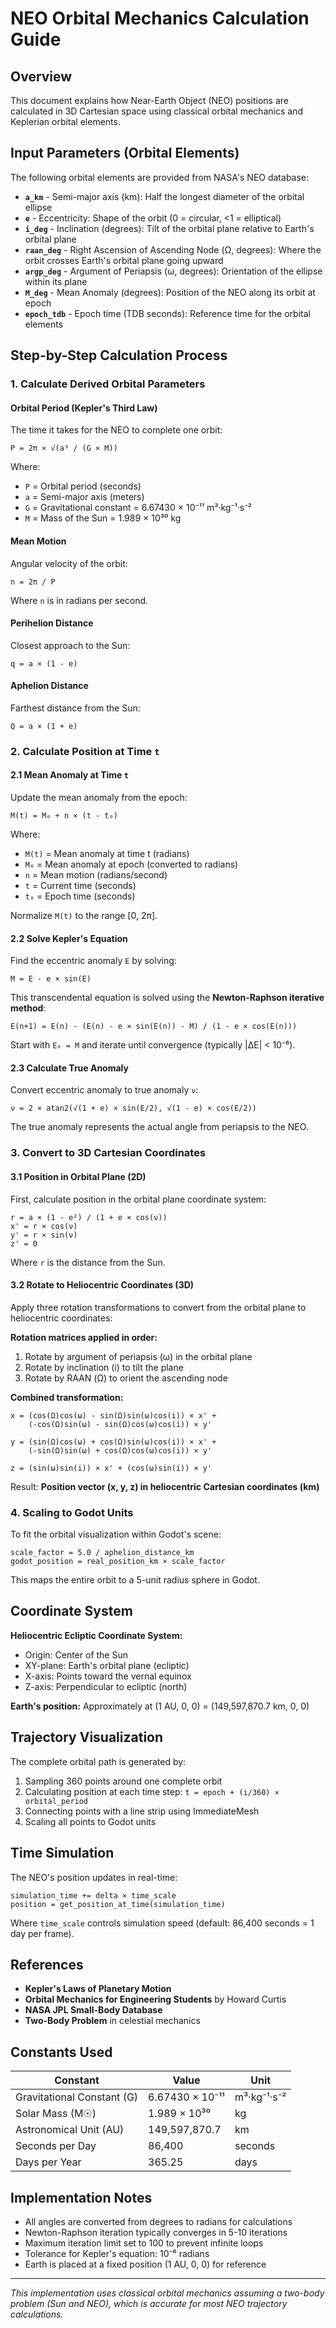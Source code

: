 # NEO Orbital Mechanics Calculation Guide

## Overview
This document explains how Near-Earth Object (NEO) positions are calculated in 3D Cartesian space using classical orbital mechanics and Keplerian orbital elements.

## Input Parameters (Orbital Elements)

The following orbital elements are provided from NASA's NEO database:

- **`a_km`** - Semi-major axis (km): Half the longest diameter of the orbital ellipse
- **`e`** - Eccentricity: Shape of the orbit (0 = circular, <1 = elliptical)
- **`i_deg`** - Inclination (degrees): Tilt of the orbital plane relative to Earth's orbital plane
- **`raan_deg`** - Right Ascension of Ascending Node (Ω, degrees): Where the orbit crosses Earth's orbital plane going upward
- **`argp_deg`** - Argument of Periapsis (ω, degrees): Orientation of the ellipse within its plane
- **`M_deg`** - Mean Anomaly (degrees): Position of the NEO along its orbit at epoch
- **`epoch_tdb`** - Epoch time (TDB seconds): Reference time for the orbital elements

## Step-by-Step Calculation Process

### 1. Calculate Derived Orbital Parameters

#### Orbital Period (Kepler's Third Law)
The time it takes for the NEO to complete one orbit:

```
P = 2π × √(a³ / (G × M))
```

Where:
- `P` = Orbital period (seconds)
- `a` = Semi-major axis (meters)
- `G` = Gravitational constant = 6.67430 × 10⁻¹¹ m³·kg⁻¹·s⁻²
- `M` = Mass of the Sun = 1.989 × 10³⁰ kg

#### Mean Motion
Angular velocity of the orbit:

```
n = 2π / P
```

Where `n` is in radians per second.

#### Perihelion Distance
Closest approach to the Sun:

```
q = a × (1 - e)
```

#### Aphelion Distance
Farthest distance from the Sun:

```
Q = a × (1 + e)
```

### 2. Calculate Position at Time `t`

#### 2.1 Mean Anomaly at Time `t`
Update the mean anomaly from the epoch:

```
M(t) = M₀ + n × (t - t₀)
```

Where:
- `M(t)` = Mean anomaly at time t (radians)
- `M₀` = Mean anomaly at epoch (converted to radians)
- `n` = Mean motion (radians/second)
- `t` = Current time (seconds)
- `t₀` = Epoch time (seconds)

Normalize `M(t)` to the range [0, 2π].

#### 2.2 Solve Kepler's Equation
Find the eccentric anomaly `E` by solving:

```
M = E - e × sin(E)
```

This transcendental equation is solved using the **Newton-Raphson iterative method**:

```
E(n+1) = E(n) - (E(n) - e × sin(E(n)) - M) / (1 - e × cos(E(n)))
```

Start with `E₀ = M` and iterate until convergence (typically |ΔE| < 10⁻⁶).

#### 2.3 Calculate True Anomaly
Convert eccentric anomaly to true anomaly `ν`:

```
ν = 2 × atan2(√(1 + e) × sin(E/2), √(1 - e) × cos(E/2))
```

The true anomaly represents the actual angle from periapsis to the NEO.

### 3. Convert to 3D Cartesian Coordinates

#### 3.1 Position in Orbital Plane (2D)
First, calculate position in the orbital plane coordinate system:

```
r = a × (1 - e²) / (1 + e × cos(ν))
x' = r × cos(ν)
y' = r × sin(ν)
z' = 0
```

Where `r` is the distance from the Sun.

#### 3.2 Rotate to Heliocentric Coordinates (3D)
Apply three rotation transformations to convert from the orbital plane to heliocentric coordinates:

**Rotation matrices applied in order:**
1. Rotate by argument of periapsis (ω) in the orbital plane
2. Rotate by inclination (i) to tilt the plane
3. Rotate by RAAN (Ω) to orient the ascending node

**Combined transformation:**

```
x = (cos(Ω)cos(ω) - sin(Ω)sin(ω)cos(i)) × x' + 
    (-cos(Ω)sin(ω) - sin(Ω)cos(ω)cos(i)) × y'

y = (sin(Ω)cos(ω) + cos(Ω)sin(ω)cos(i)) × x' + 
    (-sin(Ω)sin(ω) + cos(Ω)cos(ω)cos(i)) × y'

z = (sin(ω)sin(i)) × x' + (cos(ω)sin(i)) × y'
```

Result: **Position vector (x, y, z) in heliocentric Cartesian coordinates (km)**

### 4. Scaling to Godot Units

To fit the orbital visualization within Godot's scene:

```
scale_factor = 5.0 / aphelion_distance_km
godot_position = real_position_km × scale_factor
```

This maps the entire orbit to a 5-unit radius sphere in Godot.

## Coordinate System

**Heliocentric Ecliptic Coordinate System:**
- Origin: Center of the Sun
- XY-plane: Earth's orbital plane (ecliptic)
- X-axis: Points toward the vernal equinox
- Z-axis: Perpendicular to ecliptic (north)

**Earth's position:** Approximately at (1 AU, 0, 0) = (149,597,870.7 km, 0, 0)

## Trajectory Visualization

The complete orbital path is generated by:
1. Sampling 360 points around one complete orbit
2. Calculating position at each time step: `t = epoch + (i/360) × orbital_period`
3. Connecting points with a line strip using ImmediateMesh
4. Scaling all points to Godot units

## Time Simulation

The NEO's position updates in real-time:

```
simulation_time += delta × time_scale
position = get_position_at_time(simulation_time)
```

Where `time_scale` controls simulation speed (default: 86,400 seconds = 1 day per frame).

## References

- **Kepler's Laws of Planetary Motion**
- **Orbital Mechanics for Engineering Students** by Howard Curtis
- **NASA JPL Small-Body Database**
- **Two-Body Problem** in celestial mechanics

## Constants Used

| Constant | Value | Unit |
|----------|-------|------|
| Gravitational Constant (G) | 6.67430 × 10⁻¹¹ | m³·kg⁻¹·s⁻² |
| Solar Mass (M☉) | 1.989 × 10³⁰ | kg |
| Astronomical Unit (AU) | 149,597,870.7 | km |
| Seconds per Day | 86,400 | seconds |
| Days per Year | 365.25 | days |

## Implementation Notes

- All angles are converted from degrees to radians for calculations
- Newton-Raphson iteration typically converges in 5-10 iterations
- Maximum iteration limit set to 100 to prevent infinite loops
- Tolerance for Kepler's equation: 10⁻⁶ radians
- Earth is placed at a fixed position (1 AU, 0, 0) for reference

---

*This implementation uses classical orbital mechanics assuming a two-body problem (Sun and NEO), which is accurate for most NEO trajectory calculations.*

